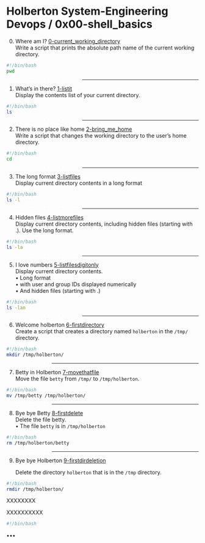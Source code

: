# Holberton System-Engineering Devops / 0x00-shell_basics

0. Where am I? [0-current_working_directory](https://github.com/aDENTinTIME/holberton-system_engineering-devops/blob/master/0x00-shell_basics/0-current_working_directory)  
   Write a script that prints the absolute path name of the current working directory.
```bash
#!/bin/bash
pwd
```
>>>>>---
1. What’s in there? [1-listit](https://github.com/aDENTinTIME/holberton-system_engineering-devops/blob/master/0x00-shell_basics/1-listit)  
   Display the contents list of your current directory.
```bash
#!/bin/bash
ls
```
>>>>>---
2. There is no place like home [2-bring_me_home](https://github.com/aDENTinTIME/holberton-system_engineering-devops/blob/master/0x00-shell_basics/2-bring_me_home)  
   Write a script that changes the working directory to the user’s home directory.
```bash
#!/bin/bash
cd
```
>>>>>---
3. The long format [3-listfiles](https://github.com/aDENTinTIME/holberton-system_engineering-devops/blob/master/0x00-shell_basics/3-listfiles)  
   Display current directory contents in a long format
```bash
#!/bin/bash
ls -l
```
>>>>>---
4. Hidden files [4-listmorefiles](https://github.com/aDENTinTIME/holberton-system_engineering-devops/blob/master/0x00-shell_basics/4-listmorefiles)  
   Display current directory contents, including hidden files (starting with .). Use the long format.
```bash
#!/bin/bash
ls -la
```
>>>>>---
5. I love numbers [5-listfilesdigitonly](https://github.com/aDENTinTIME/holberton-system_engineering-devops/blob/master/0x00-shell_basics/5-listfilesdigitonly)  
   Display current directory contents.  
   • Long format  
   • with user and group IDs displayed numerically  
   • And hidden files (starting with .)
```bash
#!/bin/bash
ls -lan
```
>>>>>---
6. Welcome holberton [6-firstdirectory](https://github.com/aDENTinTIME/holberton-system_engineering-devops/blob/master/0x00-shell_basics/6-firstdirectory)  
   Create a script that creates a directory named `holberton` in the `/tmp/` directory.
```bash
#!/bin/bash
mkdir /tmp/holberton/
```
>>>---
7. Betty in Holberton [7-movethatfile](https://github.com/aDENTinTIME/holberton-system_engineering-devops/blob/master/0x00-shell_basics/7-movethatfile)  
   Move the file `betty` from `/tmp/` to `/tmp/holberton`.
```bash
#!/bin/bash
mv /tmp/betty /tmp/holberton/
```
>>>---
8. Bye bye Betty [8-firstdelete](https://github.com/aDENTinTIME/holberton-system_engineering-devops/blob/master/0x00-shell_basics/8-firstdelete)  
   Delete the file betty.  
   • The file `betty` is in `/tmp/holberton`
```bash
#!/bin/bash
rm /tmp/holberton/betty
```
>>>---
9. Bye bye Holberton [9-firstdirdeletion](https://github.com/aDENTinTIME/holberton-system_engineering-devops/blob/master/0x00-shell_basics/9-firstdirdeletion)

   Delete the directory `holberton` that is in the `/tmp` directory.
```bash
#!/bin/bash
rmdir /tmp/holberton/
```

XXXXXXXX []()

   XXXXXXXXXX
```bash
#!/bin/bash

```

•••
